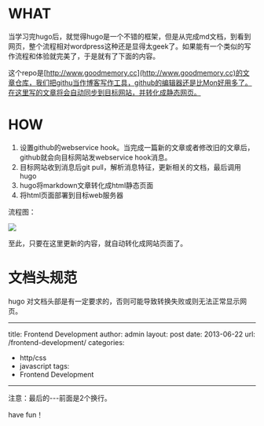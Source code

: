 # WHAT

当学习完hugo后，就觉得hugo是一个不错的框架，但是从完成md文档，到看到网页，整个流程相对wordpress这种还是显得太geek了。如果能有一个类似的写作流程和体验就完美了，于是就有了下面的内容。

这个repo是[http://www.goodmemory.cc](http://www.goodmemory.cc)的文章仓库，我们把githu当作博客写作工具，github的编辑器还是比Mon好用多了。在这里写的文章将会自动同步到目标网站，并转化成静态网页。

# HOW

 1. 设置github的webservice hook。当完成一篇新的文章或者修改旧的文章后，github就会向目标网站发webservice hook消息。
 2. 目标网站收到消息后git pull，解析消息特征，更新相关的文档，最后调用hugo
 3. hugo将markdown文章转化成html静态页面
 4. 将html页面部署到目标web服务器

流程图：

![](https://github.com/hiproz/hiproz.github.io/blob/master/goodmemory.cc/blog/images/2015/12/github-hugo-sync.jpg)

至此，只要在这里更新的内容，就自动转化成网站页面了。

# 文档头规范

hugo 对文档头部是有一定要求的，否则可能导致转换失败或则无法正常显示网页。

 ---
 title: Frontend Development
 author: admin
 layout: post
 date: 2013-06-22
 url: /frontend-development/
 categories:
   - http/css
   - javascript
 tags:
   - Frontend Development
 
 ---

注意：最后的---前面是2个换行。

have fun！
